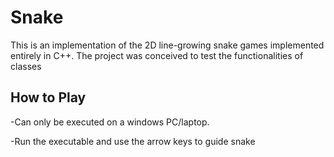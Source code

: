 # Snake

This is an implementation of the 2D line-growing snake games implemented entirely in C++. The project was conceived to test the functionalities of classes

## How to Play
-Can only be executed on a windows PC/laptop.

-Run the executable and use the arrow keys to guide snake
